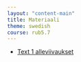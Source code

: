 ```yaml
---
layout: "content-main"
title: Materiaali
theme: swedish
course: rub5.7
---
```


- [Text 1 alleviivaukset](/media/rub5/text_1_alleviivaukset.pdf)
